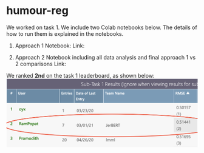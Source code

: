 # humour-reg

We worked on task 1. We include two Colab notebooks below. The details of how to run them is explained in the notebooks.

1. Approach 1 Notebook: 
Link:

2. Approach 2 Notebook including all data analysis and final approach 1 vs 2 comparisons
Link:

We ranked **2nd** on the task 1 leaderboard, as shown below: 
![alt text](https://github.com/rampopat/humour-reg/blob/master/competition.png)
